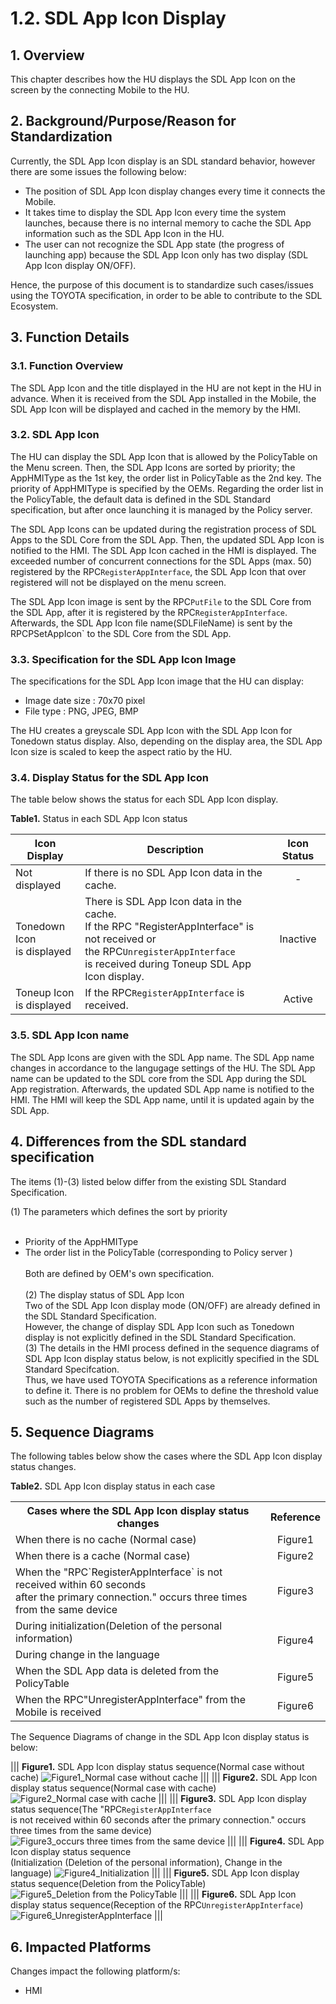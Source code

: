 # 1.2. SDL App Icon Display

## 1. Overview
This chapter describes how the HU displays the SDL App Icon on the screen by the connecting Mobile to the HU.

## 2. Background/Purpose/Reason for Standardization
Currently, the SDL App Icon display is an SDL standard behavior, however there are some issues the following below:
- The position of SDL App Icon display changes every time it connects the Mobile.
- It takes time to display the SDL App Icon every time the system launches, because there is no internal memory to cache the SDL App information such as the SDL App Icon in the HU.
- The user can not recognize the SDL App state (the progress of launching app) because the SDL App Icon only has two display (SDL App Icon display ON/OFF).

Hence, the purpose of this document is to standardize such cases/issues using the TOYOTA specification, in order to be able to contribute to the SDL Ecosystem.

## 3. Function Details
### 3.1. Function Overview
The SDL App Icon and the title displayed in the HU are not kept in the HU in advance.
When it is received from the SDL App installed in the Mobile, the SDL App Icon will be displayed and cached in the memory by the HMI.

### 3.2. SDL App Icon
The HU can display the SDL App Icon that is allowed by the PolicyTable on the Menu screen.
Then, the SDL App Icons are sorted by priority; the AppHMIType as the 1st key, the order list in PolicyTable as the 2nd key.
The priority of AppHMIType is specified by the OEMs.
Regarding the order list in the PolicyTable, the default data is defined in the SDL Standard specification, but after once launching it is managed by the Policy server.

The SDL App Icons can be updated during the registration process of SDL Apps to the SDL Core from the SDL App.
Then, the updated SDL App Icon is notified to the HMI.
The SDL App Icon cached in the HMI is displayed.
The exceeded number of concurrent connections for the SDL Apps (max. 50) registered by the RPC`RegisterAppInterface`, the SDL App Icon that over registered will not be displayed on the menu screen.

The SDL App Icon image is sent by the RPC`PutFile` to the SDL Core from the SDL App, after it is registered by the RPC`RegisterAppInterface`.
Afterwards, the SDL App Icon file name(SDLFileName) is sent by the RPCPSetAppIcon` to the SDL Core from the SDL App.

### 3.3. Specification for the SDL App Icon Image
The specifications for the SDL App Icon image that the HU can display:
- Image date size : 70x70 pixel
- File type : PNG, JPEG, BMP

The HU creates a greyscale SDL App Icon with the SDL App Icon for Tonedown status display.
Also, depending on the display area, the SDL App Icon size is scaled to keep the aspect ratio by the HU.

### 3.4. Display Status for the SDL App Icon
The table below shows the status for each SDL App Icon display.

**Table1.** Status in each SDL App Icon status

|<div align="center"> Icon Display </div>|<div align="center"> Description </div>|<div align="center"> Icon Status </div>|
|:---|:---|:---:|
| Not displayed | If there is no SDL App Icon data in the cache. |<div align="center"> - </div>|
| Tonedown Icon <br>is displayed | There is SDL App Icon data in the cache.<br>If the RPC "RegisterAppInterface" is not received or <br>the RPC`UnregisterAppInterface` <br>is received during Toneup SDL App Icon display. |<div align="center"> Inactive </div>|
| Toneup Icon <br>is displayed | If the RPC`RegisterAppInterface` is received. |<div align="center"> Active </div>|

### 3.5. SDL App Icon name
The SDL App Icons are given with the SDL App name.
The SDL App name changes in accordance to the langugage settings of the HU.
The SDL App name can be updated to the SDL core from the SDL App during the SDL App registration.
Afterwards, the updated SDL App name is notified to the HMI.
The HMI will keep the SDL App name, until it is updated again by the SDL App.

## 4. Differences from the SDL standard specification
The items (1)-(3) listed below differ from the existing SDL Standard Specification.

(1) The parameters which defines the sort by priority<br><br>
 - Priority of the AppHMIType<br>
 - The order list in the PolicyTable (corresponding to Policy server )<br><br>
Both are defined by OEM's own specification.<br><br>
(2) The display status of SDL App Icon<br>
Two of the SDL App Icon display mode (ON/OFF) are already defined in the SDL Standard Specification.<br>
However, the change of display SDL App Icon such as Tonedown display is not explicitly defined in the SDL Standard Specification.<br>
(3) The details in the HMI process defined in the sequence diagrams of SDL App Icon display status below, is not explicitly specified in the SDL Standard Specifcation.<br>
Thus, we have used TOYOTA Specifications as a reference information to define it.
There is no problem for OEMs to define the threshold value such as the number of registered SDL Apps by themselves.

## 5. Sequence Diagrams
The following tables below show the cases where the SDL App Icon display status changes.

**Table2.** SDL App Icon display status in each case
<table>
  <tr>
    <th><div align="center"> Cases where the SDL App Icon display status changes </div></th>
    <th><div align="center"> Reference </div></th>
  </tr>
  <tr>
    <td align="left"> When there is no cache (Normal case) </td>
    <td><div align="center"> Figure1 </div></td>
  </tr>
  <tr>
    <td align="left"> When there is a cache (Normal case) </td>
    <td><div align="center"> Figure2 </div></td>
  </tr>
  <tr>
    <td align="left"> When the "RPC`RegisterAppInterface` is not received within 60 seconds <br>after the primary connection." occurs three times from the same device </td>
    <td><div align="center"> Figure3 </div></td>
  </tr>
  <tr>
    <td align="left"> During initialization(Deletion of the personal information) </td>
    <td rowspan="2"><div align="center"> Figure4 </div></td>
  </tr>
  <tr>
    <td align="left"> During change in the language </td>
  </tr>
  <tr>
    <td align="left"> When the SDL App data is deleted from the PolicyTable </td>
    <td><div align="center"> Figure5 </div></td>
  </tr>
  <tr>
    <td align="left"> When the RPC"UnregisterAppInterface" from the Mobile is received </td>
    <td><div align="center"> Figure6 </div></td>
  </tr>
</table>

The Sequence Diagrams of change in the SDL App Icon display status is below:

|||
**Figure1.** SDL App Icon display status sequence(Normal case without cache)
![Figure1_Normal case without cache](./assets/figure1_normal_case_without_cache.png)
|||
|||
**Figure2.** SDL App Icon display status sequence(Normal case with cache)
![Figure2_Normal case with cache](./assets/figure2_normal_case_with_cache.png)
|||
|||
**Figure3.** SDL App Icon display status sequence(The "RPC`RegisterAppInterface` <br>is not received within 60 seconds after the primary connection." occurs three times from the same device)
![Figure3_occurs three times from the same device](./assets/figure3_occurs_three_times_from_the_same_device.png)
|||
|||
**Figure4.** SDL App Icon display status sequence<br>(Initialization (Deletion of the personal information), Change in the language)
![Figure4_Initialization](./assets/figure4_initialization.png)
|||
|||
**Figure5.** SDL App Icon display status sequence(Deletion from the PolicyTable)
![Figure5_Deletion from the PolicyTable](./assets/figure5_deletion_from_the_policytable.png)
|||
|||
**Figure6.** SDL App Icon display status sequence(Reception of the RPC`UnregisterAppInterface`)
![Figure6_UnregisterAppInterface](./assets/figure6_unregisterappinterface.png)
|||

## 6. Impacted Platforms
Changes impact the following platform/s:
- HMI